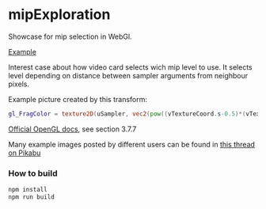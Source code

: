 # mipExploration
Showcase for mip selection in WebGl.

[Example](https://busyrev.github.com/mipExploration/)


Interest case about how video card selects wich mip level to use. It selects level depending on distance between sampler arguments from neighbour pixels.

Example picture created by this transform: 

```glsl
gl_FragColor = texture2D(uSampler, vec2(pow((vTextureCoord.s-0.5)*(vTextureCoord.s-0.5) + (vTextureCoord.t-0.5)*(vTextureCoord.t-0.5), 0.1), vTextureCoord.t));
```

[Official OpenGL docs](https://www.khronos.org/registry/OpenGL/specs/es/2.0/es_full_spec_2.0.pdf), see section 3.7.7

Many example images posted by different users can be found in [this thread on Pikabu](https://pikabu.ru/story/v_firefox_58_poyavitsya_zashchita_ot_skryitoy_identifikatsii_polzovateley_pri_pomoshchi_canvas_5449626#comment_99034038)

### How to build
```bash
npm install
npm run build
```